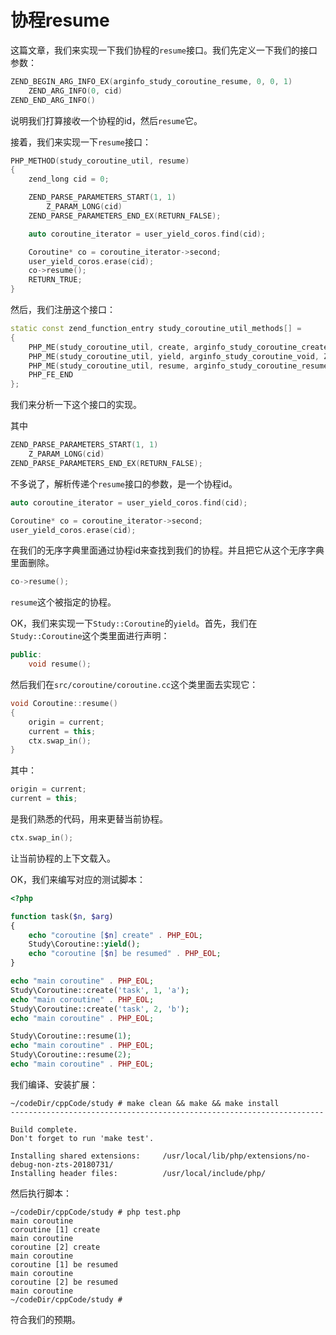# 协程resume

这篇文章，我们来实现一下我们协程的`resume`接口。我们先定义一下我们的接口参数：

```cpp
ZEND_BEGIN_ARG_INFO_EX(arginfo_study_coroutine_resume, 0, 0, 1)
    ZEND_ARG_INFO(0, cid)
ZEND_END_ARG_INFO()
```

说明我们打算接收一个协程的id，然后`resume`它。

接着，我们来实现一下`resume`接口：

```cpp
PHP_METHOD(study_coroutine_util, resume)
{
    zend_long cid = 0;

    ZEND_PARSE_PARAMETERS_START(1, 1)
        Z_PARAM_LONG(cid)
    ZEND_PARSE_PARAMETERS_END_EX(RETURN_FALSE);

    auto coroutine_iterator = user_yield_coros.find(cid);

    Coroutine* co = coroutine_iterator->second;
    user_yield_coros.erase(cid);
    co->resume();
    RETURN_TRUE;
}
```

然后，我们注册这个接口：

```cpp
static const zend_function_entry study_coroutine_util_methods[] =
{
    PHP_ME(study_coroutine_util, create, arginfo_study_coroutine_create, ZEND_ACC_PUBLIC | ZEND_ACC_STATIC)
    PHP_ME(study_coroutine_util, yield, arginfo_study_coroutine_void, ZEND_ACC_PUBLIC | ZEND_ACC_STATIC)
    PHP_ME(study_coroutine_util, resume, arginfo_study_coroutine_resume, ZEND_ACC_PUBLIC | ZEND_ACC_STATIC)
    PHP_FE_END
};
```

我们来分析一下这个接口的实现。

其中

```cpp
ZEND_PARSE_PARAMETERS_START(1, 1)
    Z_PARAM_LONG(cid)
ZEND_PARSE_PARAMETERS_END_EX(RETURN_FALSE);
```

不多说了，解析传递个`resume`接口的参数，是一个协程id。

```cpp
auto coroutine_iterator = user_yield_coros.find(cid);

Coroutine* co = coroutine_iterator->second;
user_yield_coros.erase(cid);
```

在我们的无序字典里面通过协程id来查找到我们的协程。并且把它从这个无序字典里面删除。

```cpp
co->resume();
```

`resume`这个被指定的协程。

OK，我们来实现一下`Study::Coroutine`的`yield`。首先，我们在`Study::Coroutine`这个类里面进行声明：

```cpp
public:
    void resume();
```

然后我们在`src/coroutine/coroutine.cc`这个类里面去实现它：

```cpp
void Coroutine::resume()
{
    origin = current;
    current = this;
    ctx.swap_in();
}
```

其中：

```cpp
origin = current;
current = this;
```

是我们熟悉的代码，用来更替当前协程。

```cpp
ctx.swap_in();
```

让当前协程的上下文载入。

OK，我们来编写对应的测试脚本：

```php
<?php

function task($n, $arg)
{
	echo "coroutine [$n] create" . PHP_EOL;
	Study\Coroutine::yield();
	echo "coroutine [$n] be resumed" . PHP_EOL;
}

echo "main coroutine" . PHP_EOL;
Study\Coroutine::create('task', 1, 'a');
echo "main coroutine" . PHP_EOL;
Study\Coroutine::create('task', 2, 'b');
echo "main coroutine" . PHP_EOL;

Study\Coroutine::resume(1);
echo "main coroutine" . PHP_EOL;
Study\Coroutine::resume(2);
echo "main coroutine" . PHP_EOL;
```

我们编译、安装扩展：

```shell
~/codeDir/cppCode/study # make clean && make && make install
----------------------------------------------------------------------

Build complete.
Don't forget to run 'make test'.

Installing shared extensions:     /usr/local/lib/php/extensions/no-debug-non-zts-20180731/
Installing header files:          /usr/local/include/php/
```

然后执行脚本：

```shell
~/codeDir/cppCode/study # php test.php 
main coroutine
coroutine [1] create
main coroutine
coroutine [2] create
main coroutine
coroutine [1] be resumed
main coroutine
coroutine [2] be resumed
main coroutine
~/codeDir/cppCode/study # 
```

符合我们的预期。









